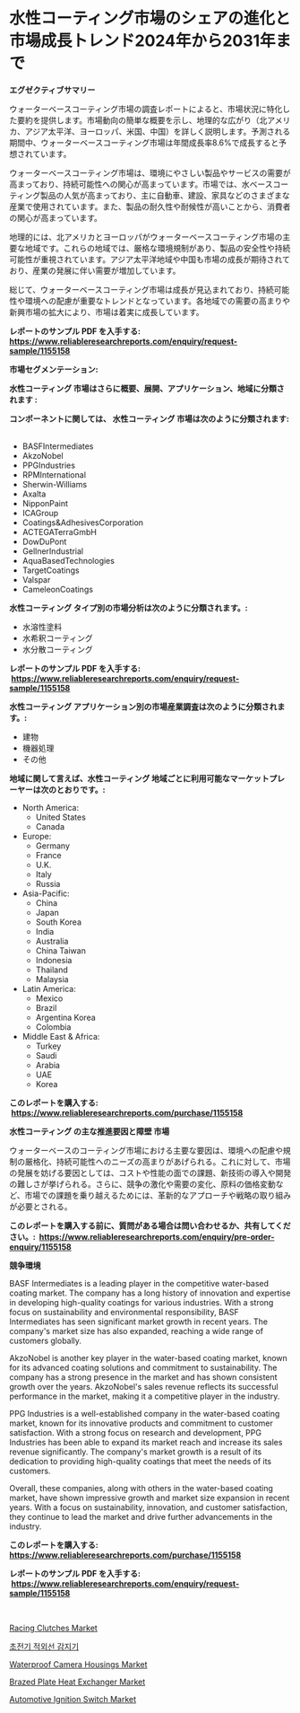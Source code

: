 <p><h1>水性コーティング市場のシェアの進化と市場成長トレンド2024年から2031年まで</h1></p><p><strong>エグゼクティブサマリー</strong></p>
<p><p>ウォーターベースコーティング市場の調査レポートによると、市場状況に特化した要約を提供します。市場動向の簡単な概要を示し、地理的な広がり（北アメリカ、アジア太平洋、ヨーロッパ、米国、中国）を詳しく説明します。予測される期間中、ウォーターベースコーティング市場は年間成長率8.6%で成長すると予想されています。</p><p>ウォーターベースコーティング市場は、環境にやさしい製品やサービスの需要が高まっており、持続可能性への関心が高まっています。市場では、水ベースコーティング製品の人気が高まっており、主に自動車、建設、家具などのさまざまな産業で使用されています。また、製品の耐久性や耐候性が高いことから、消費者の関心が高まっています。</p><p>地理的には、北アメリカとヨーロッパがウォーターベースコーティング市場の主要な地域です。これらの地域では、厳格な環境規制があり、製品の安全性や持続可能性が重視されています。アジア太平洋地域や中国も市場の成長が期待されており、産業の発展に伴い需要が増加しています。</p><p>総じて、ウォーターベースコーティング市場は成長が見込まれており、持続可能性や環境への配慮が重要なトレンドとなっています。各地域での需要の高まりや新興市場の拡大により、市場は着実に成長しています。</p></p>
<p><strong>レポートのサンプル PDF を入手する: <a href="https://www.reliableresearchreports.com/enquiry/request-sample/1155158">https://www.reliableresearchreports.com/enquiry/request-sample/1155158</a></strong></p>
<p><strong>市場セグメンテーション:</strong></p>
<p><strong> 水性コーティング 市場はさらに概要、展開、アプリケーション、地域に分類されます :</strong></p>
<p><strong>コンポーネントに関しては、 水性コーティング 市場は次のように分類されます: &nbsp;</strong></p>
<p><ul><li>BASFIntermediates</li><li>AkzoNobel</li><li>PPGIndustries</li><li>RPMInternational</li><li>Sherwin-Williams</li><li>Axalta</li><li>NipponPaint</li><li>ICAGroup</li><li>Coatings&AdhesivesCorporation</li><li>ACTEGATerraGmbH</li><li>DowDuPont</li><li>GellnerIndustrial</li><li>AquaBasedTechnologies</li><li>TargetCoatings</li><li>Valspar</li><li>CameleonCoatings</li></ul></p>
<p><strong> 水性コーティング タイプ別の市場分析は次のように分類されます。:</strong></p>
<p><ul><li>水溶性塗料</li><li>水希釈コーティング</li><li>水分散コーティング</li></ul></p>
<p><strong>レポートのサンプル PDF を入手する: &nbsp;<a href="https://www.reliableresearchreports.com/enquiry/request-sample/1155158">https://www.reliableresearchreports.com/enquiry/request-sample/1155158</a></strong></p>
<p><strong> 水性コーティング アプリケーション別の市場産業調査は次のように分類されます。:</strong></p>
<p><ul><li>建物</li><li>機器処理</li><li>その他</li></ul></p>
<p><strong>地域に関して言えば、水性コーティング 地域ごとに利用可能なマーケットプレーヤーは次のとおりです。:</strong></p>
<p><ul>
    <li>
        North America:
        <ul>
            <li>United States</li>
            <li>Canada</li>
        </ul>
    </li>
    <li>
        Europe:
        <ul>
            <li>Germany</li>
            <li>France</li>
            <li>U.K.</li>
            <li>Italy</li>
            <li>Russia</li>
        </ul>
    </li>
    <li>
        Asia-Pacific:
        <ul>
            <li>China</li>
            <li>Japan</li>
            <li>South Korea</li>
            <li>India</li>
            <li>Australia</li>
            <li>China Taiwan</li>
            <li>Indonesia</li>
            <li>Thailand</li>
            <li>Malaysia</li>
        </ul>
    </li>
    <li>
        Latin America:
        <ul>
            <li>Mexico</li>
            <li>Brazil</li>
            <li>Argentina Korea</li>
            <li>Colombia</li>
        </ul>
    </li>
    <li>
        Middle East & Africa:
        <ul>
            <li>Turkey</li>
            <li>Saudi</li>
            <li>Arabia</li>
            <li>UAE</li>
            <li>Korea</li>
        </ul>
    </li>
    </ul></p>
<p><strong>このレポートを購入する: &nbsp;<a href="https://www.reliableresearchreports.com/purchase/1155158">https://www.reliableresearchreports.com/purchase/1155158</a></strong></p>
<p><strong>水性コーティング の主な推進要因と障壁 市場</strong></p>
<p><p>ウォーターベースのコーティング市場における主要な要因は、環境への配慮や規制の厳格化、持続可能性へのニーズの高まりがあげられる。これに対して、市場の発展を妨げる要因としては、コストや性能の面での課題、新技術の導入や開発の難しさが挙げられる。さらに、競争の激化や需要の変化、原料の価格変動など、市場での課題を乗り越えるためには、革新的なアプローチや戦略の取り組みが必要とされる。</p></p>
<p><strong>このレポートを購入する前に、質問がある場合は問い合わせるか、共有してください。:&nbsp; <a href="https://www.reliableresearchreports.com/enquiry/pre-order-enquiry/1155158">https://www.reliableresearchreports.com/enquiry/pre-order-enquiry/1155158</a></strong></p>
<p><strong>競争環境</strong></p>
<p><p>BASF Intermediates is a leading player in the competitive water-based coating market. The company has a long history of innovation and expertise in developing high-quality coatings for various industries. With a strong focus on sustainability and environmental responsibility, BASF Intermediates has seen significant market growth in recent years. The company's market size has also expanded, reaching a wide range of customers globally.</p><p>AkzoNobel is another key player in the water-based coating market, known for its advanced coating solutions and commitment to sustainability. The company has a strong presence in the market and has shown consistent growth over the years. AkzoNobel's sales revenue reflects its successful performance in the market, making it a competitive player in the industry.</p><p>PPG Industries is a well-established company in the water-based coating market, known for its innovative products and commitment to customer satisfaction. With a strong focus on research and development, PPG Industries has been able to expand its market reach and increase its sales revenue significantly. The company's market growth is a result of its dedication to providing high-quality coatings that meet the needs of its customers.</p><p>Overall, these companies, along with others in the water-based coating market, have shown impressive growth and market size expansion in recent years. With a focus on sustainability, innovation, and customer satisfaction, they continue to lead the market and drive further advancements in the industry.</p></p>
<p><strong>このレポートを購入する: &nbsp; <a href="https://www.reliableresearchreports.com/purchase/1155158">https://www.reliableresearchreports.com/purchase/1155158</a></strong></p>
<p><strong>レポートのサンプル PDF を入手する: &nbsp;<a href="https://www.reliableresearchreports.com/enquiry/request-sample/1155158">https://www.reliableresearchreports.com/enquiry/request-sample/1155158</a></strong><strong></strong></p>
<p>&nbsp;</p>
<p><p><a href="https://sudsy-motorcycle-bbc.notion.site/Racing-Clutches-Market-Size-Market-Trends-and-Growth-Outlook-forecasted-for-period-from-2024-to-20-ae6c17ddba7045c3bea50a552181c8eb">Racing Clutches Market</a></p><p><a href="https://github.com/vs019sa3m8x/Market-Research-Report-List-1/blob/main/85759773382.md">초전기 적외선 감지기</a></p><p><a href="https://github.com/gulaimolin/Market-Research-Report-List-3/blob/main/waterproof-camera-housings-market.md">Waterproof Camera Housings Market</a></p><p><a href="https://view.publitas.com/reportprime-1/brazed-plate-heat-exchanger-market-research-report-reveals-the-latest-trends-and-opportunities-of-this-market-for-period-from-2024-2031/">Brazed Plate Heat Exchanger Market</a></p><p><a href="https://military-diascia-e68.notion.site/Automotive-Ignition-Switch-Market-with-the-goal-of-estimating-the-market-size-and-future-growth-pote-89dd5711dcb74a3282e713e3f080afd0">Automotive Ignition Switch Market</a></p></p>